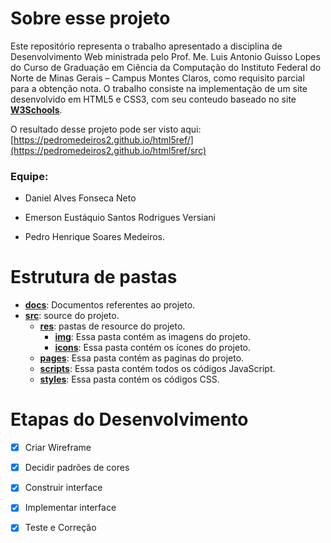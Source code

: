   

# Sobre esse projeto

  

Este repositório representa o trabalho apresentado a disciplina de Desenvolvimento Web ministrada pelo Prof. Me. Luis Antonio Guisso Lopes do Curso de Graduação em Ciência da Computação do Instituto Federal do Norte de Minas Gerais – Campus Montes Claros, como requisito parcial para a obtenção nota. O trabalho consiste na implementação de um site desenvolvido em HTML5 e CSS3, com seu conteudo baseado no site [**W3Schools**](https://www.w3schools.com/).

  
O resultado desse projeto pode ser visto aqui: [https://pedromedeiros2.github.io/html5ref/](https://pedromedeiros2.github.io/html5ref/src)
  

### Equipe:

  

- Daniel Alves Fonseca Neto

- Emerson Eustáquio Santos Rodrigues Versiani

- Pedro Henrique Soares Medeiros.

  

# Estrutura de pastas
- **[docs](docs/)**: Documentos referentes ao projeto.
- **[src](src)**: source do projeto.
	- **[res](src/res)**: pastas de resource do projeto.
		- **[img](src/res/img)**: Essa pasta contém as imagens do projeto.
		- **[icons](src/res/icons)**: Essa pasta contém os ícones do projeto.
	- **[pages](src/pages)**: Essa pasta contém as paginas do projeto.
	- **[scripts](src/scripts)**: Essa pasta contém todos os códigos JavaScript.
	- **[styles](src/styles)**: Essa pasta contém os códigos CSS.
  


# Etapas do Desenvolvimento

  

- [x] Criar Wireframe

  

- [x] Decidir padrões de cores

  

- [x] Construir interface

  

- [x] Implementar interface

  

- [x] Teste e Correção

